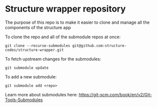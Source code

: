 # Structure wrapper repository
The purpose of this repo is to make it easier to clone and manage all the components of the structure app

To clone the repo and all of the submodule repos at once:
```
git clone --recurse-submodules git@github.com:structure-codes/structure-wrapper.git
```

To fetch upstream changes for the submodules:
```
git submodule update
```

To add a new submodule:
```
git submodule add <repo>
```

Learn more about submodules here:
https://git-scm.com/book/en/v2/Git-Tools-Submodules